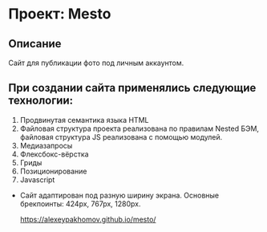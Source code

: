 # Проект: Mesto

## Описание
  Сайт для публикации фото под личным аккаунтом.

## При создании сайта применялись следующие технологии:
1. Продвинутая семантика языка HTML
2. Файловая структура проекта реализована по правилам Nested БЭМ, файловая структура JS реализована с помощью модулей.
3. Медиазапросы
4. Флексбокс-вёрстка
5. Гриды
6. Позиционирование
7. Javascript

* Сайт адаптирован под разную ширину экрана. Основные брекпоинты: 424px, 767px, 1280px.

  https://alexeypakhomov.github.io/mesto/
